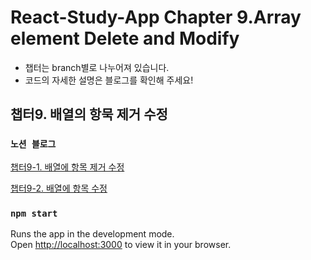 # React-Study-App Chapter 9.Array element Delete and Modify

- 챕터는 branch별로 나누어져 있습니다.
- 코드의 자세한 설명은 블로그를 확인해 주세요!

## 챕터9. 배열의 항묵 제거 수정

### `노션 블로그`

[챕터9-1. 배열에 항목 제거 수정](https://mookiemookiekun.notion.site/9-1-1620e959b8b346268c794c9226e6698e)

[챕터9-2. 배열에 항목 수정](https://mookiemookiekun.notion.site/9-2-8199009231c444e39f803bbd6adea826)

### `npm start`

Runs the app in the development mode.\
Open [http://localhost:3000](http://localhost:3000) to view it in your browser.
